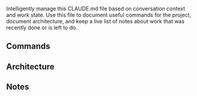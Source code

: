 Intelligently manage this CLAUDE.md file based on conversation context and work state. Use this file to document useful commands for the project, document architecture, and keep a live list of notes about work that was recently done or is left to do.

## Commands

## Architecture

## Notes
